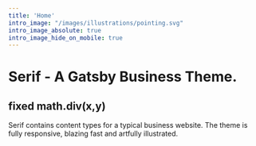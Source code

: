 ```yaml
---
title: 'Home'
intro_image: "/images/illustrations/pointing.svg" 
intro_image_absolute: true
intro_image_hide_on_mobile: true
---
```


# Serif - A Gatsby Business Theme.

## fixed math.div(x,y)
Serif contains content types for a typical business website. The theme is fully responsive, blazing fast and artfully illustrated.

